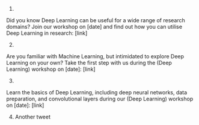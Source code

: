 1.
Did you know Deep Learning can be useful for  a wide range of research domains?
Join our workshop on [date] and find out how you can utilise Deep Learning in research: [link]

2.
Are you familiar with Machine Learning, but intimidated to explore Deep Learning on your own?
Take the first step with us during the (Deep Learning) workshop on [date]: [link]

3.
Learn the basics of Deep Learning, including deep neural networks, data preparation, and convolutional layers during our (Deep Learning) workshop on [date]: [link] 

4. Another tweet
